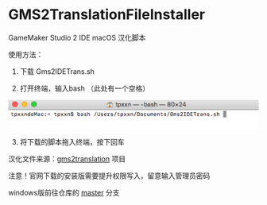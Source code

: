 # GMS2TranslationFileInstaller
 GameMaker Studio 2 IDE macOS 汉化脚本

使用方法：
1. 下载 Gms2IDETrans.sh

2. 打开终端，输入bash （此处有一个空格）

![示例图片](https://github.com/GamemakerChina/GMS2TranslationFileInstaller/blob/macOS-sh/ex.png)

3. 将下载的脚本拖入终端，按下回车

汉化文件来源：[gms2translation](https://github.com/GamemakerChina/gms2translation/tree/gh-pages) 项目

注意！官网下载的安装版需要提升权限写入，留意输入管理员密码

 windows版前往仓库的 [master](https://github.com/GamemakerChina/GMS2TranslationFileInstaller) 分支

